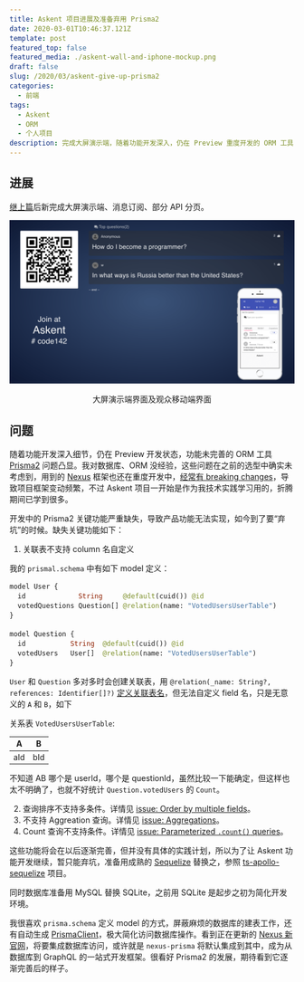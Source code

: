 ```yaml
---
title: Askent 项目进展及准备弃用 Prisma2
date: 2020-03-01T10:46:37.121Z
template: post
featured_top: false
featured_media: ./askent-wall-and-iphone-mockup.png
draft: false
slug: /2020/03/askent-give-up-prisma2
categories:
  - 前端
tags:
  - Askent
  - ORM
  - 个人项目
description: 完成大屏演示端，随着功能开发深入，仍在 Preview 重度开发的 ORM 工具 Prisma2 问题凸显。我对数据库、ORM 没经验，这些问题在之前的选型中确实未考虑到，准备用成熟的 Sequelize 替换之。
---
```


<!-- endExcerpt -->

## 进展

[继上篇](/2020/02/project-askent-admin-audience-client)后新完成大屏演示端、消息订阅、部分 API 分页。

![大屏演示端界面及观众移动端界面](./askent-wall-and-iphone-mockup.png)

<center>大屏演示端界面及观众移动端界面</center>

## 问题

随着功能开发深入细节，仍在 Preview 开发状态，功能未完善的 ORM 工具 [Prisma2](https://github.com/prisma/prisma2) 问题凸显。我对数据库、ORM 没经验，这些问题在之前的选型中确实未考虑到，用到的 [Nexus](https://github.com/prisma-labs/nexus) 框架也还在重度开发中，[经常有 breaking changes](https://github.com/prisma-labs/nexus-prisma/releases/tag/0.10.0)，导致项目框架变动频繁，不过 Askent 项目一开始是作为我技术实践学习用的，折腾期间已学到很多。

开发中的 Prisma2 关键功能严重缺失，导致产品功能无法实现，如今到了要“弃坑”的时候。缺失关键功能如下：

1. 关联表不支持 column 名自定义

我的 `prismal.schema` 中有如下 model 定义：

```graphql
model User {
  id             String     @default(cuid()) @id
  votedQuestions Question[] @relation(name: "VotedUsersUserTable")
}

model Question {
  id           String  @default(cuid()) @id
  votedUsers   User[]  @relation(name: "VotedUsersUserTable")
}
```

`User` 和 `Question` 多对多时会创建关联表，用 `@relation(_name: String?, references: Identifier[]?)` [定义关联表名](https://github.com/prisma/prisma2/blob/master/docs/relations.md/#the-relation-attribute)，但无法自定义 field 名，只是无意义的 `A` 和 `B`，如下

关系表 `VotedUsersUserTable`:

| A   | B   |
| --- | --- |
| aId  | bId  |

不知道 AB 哪个是 userId，哪个是 questionId，虽然比较一下能确定，但这样也太不明确了，也就不好统计 `Question.votedUsers` 的 `Count`。

2. 查询排序不支持多条件。详情见 [issue: Order by multiple fields](https://github.com/prisma/prisma/issues/62)。
3. 不支持 Aggreation 查询。详情见 [issue: Aggregations](https://github.com/prisma/prisma-client-js/issues/5)。
4. Count 查询不支持条件。详情见 [issue: Parameterized `.count()` queries](https://github.com/prisma/prisma-client-js/issues/252)。

这些功能将会在以后逐渐完善，但并没有具体的实践计划，所以为了让 Askent 功能开发继续，暂只能弃坑，准备用成熟的 [Sequelize](https://sequelize.org) 替换之，参照 [ts-apollo-sequelize](https://github.com/dooboolab/ts-apollo-sequelize) 项目。

同时数据库准备用 MySQL 替换 SQLite，之前用 SQLite 是起步之初为简化开发环境。

我很喜欢 `prisma.schema` 定义 model 的方式，屏蔽麻烦的数据库的建表工作，还有自动生成 [PrismaClient](https://github.com/prisma/prisma-client-js)，极大简化访问数据库操作。看到正在更新的 [Nexus 新官网](https://www.nexusjs.org/)，将要集成数据库访问，或许就是 `nexus-prisma` 将默认集成到其中，成为从数据库到 GraphQL 的一站式开发框架。很看好 Prisma2 的发展，期待看到它逐渐完善后的样子。
